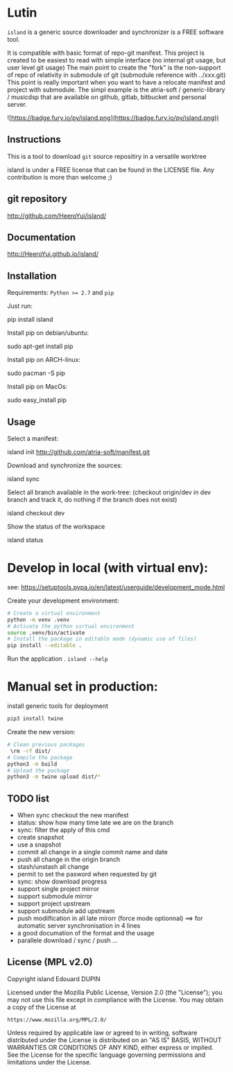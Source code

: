 Lutin
=====

`island` is a generic source downloader and synchronizer is a FREE software tool.

It is compatible with basic format of repo-git manifest. This project is created to be easiest to read with simple interface
(no internal git usage, but user level git usage) The main point to create the "fork" is the non-support of repo of relativity
in submodule of git (submodule reference with ../xxx.git) This point is really important when you want to have a relocate
manifest and project with submodule. The simpl example is the atria-soft / generic-library / musicdsp that are available on
github, gitlab, bitbucket and personal server.


![https://badge.fury.io/py/island.png](https://badge.fury.io/py/island.png))

Instructions
------------

This is a tool to download ```git``` source repositiry in a versatile worktree

island is under a FREE license that can be found in the LICENSE file.
Any contribution is more than welcome ;)

git repository
--------------

http://github.com/HeeroYui/island/

Documentation
-------------

http://HeeroYui.github.io/island/

Installation
------------

Requirements: ``Python >= 2.7`` and ``pip``

Just run:

  pip install island

Install pip on debian/ubuntu:

  sudo apt-get install pip

Install pip on ARCH-linux:

  sudo pacman -S pip

Install pip on MacOs:

  sudo easy_install pip

Usage
-----

Select a manifest:

  island init http://github.com/atria-soft/manifest.git

Download and synchronize the sources:

  island sync

Select all branch available in the work-tree: (checkout origin/dev in dev branch and track it, do nothing if the branch does not exist)

  island checkout dev

Show the status of the workspace

  island status

Develop in local (with virtual env):
====================================

see: https://setuptools.pypa.io/en/latest/userguide/development_mode.html

Create your development environment:
```bash
# Create a virtual environment
python -m venv .venv
# Activate the python virtual environment
source .venv/bin/activate
# Install the package in editable mode (dynamic use of files) 
pip install --editable .
```

Run the application . ```island --help```

Manual set in production:
=========================

install generic tools for deployment
```bash
pip3 install twine
```

Create the new version:

```bash
# Clean previous packages
 \rm -rf dist/
# Compile the package
python3 -m build
# Upload the package
python3 -m twine upload dist/*
```


TODO list
---------

  - When sync checkout the new manifest
  - status: show how many time late we are on the branch
  - sync: filter the apply of this cmd
  - create snapshot
  - use a snapshot
  - commit all change in a single commit name and date
  - push all change in the origin branch
  - stash/unstash all change
  - permit to set the pasword when requested by git
  - sync: show download progress
  - support single project mirror
  - support submodule mirror
  - support project upstream
  - support submodule add upstream
  - push modilfication in all late mirorr (force mode optionnal) ==> for automatic server synchronisation in 4 lines
  - a good documation of the format and the usage
  - parallele download / sync / push ...

License (MPL v2.0)
---------------------

Copyright island Edouard DUPIN

Licensed under the Mozilla Public License, Version 2.0 (the "License");
you may not use this file except in compliance with the License.
You may obtain a copy of the License at

    https://www.mozilla.org/MPL/2.0/

Unless required by applicable law or agreed to in writing, software
distributed under the License is distributed on an "AS IS" BASIS,
WITHOUT WARRANTIES OR CONDITIONS OF ANY KIND, either express or implied.
See the License for the specific language governing permissions and
limitations under the License.
